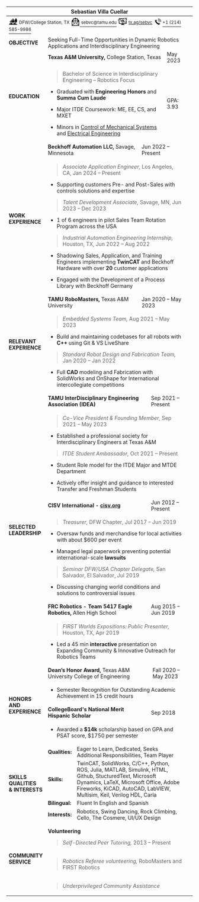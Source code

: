 <head>
  <link rel="stylesheet" href="media/style_block_insert.css">
</head>
<table>
<colgroup>
<col style="width: 15%" />
<col style="width: 10%" />
<col style="width: 41%" />
<col style="width: 6%" />
<col style="width: 1%" />
<col style="width: 9%" />
<col style="width: 10%" />
<col style="width: 5%" />
</colgroup>
<thead>
<tr class="header">
<th colspan="8"><strong>Sebastian Villa Cuellar</strong></th>
</tr>
</thead>
<tbody>
<tr class="odd">
<td colspan="8"><img src="media/image2.svg"
style="width:0.25in;height:0.25in"
alt="Suburban scene with solid fill" /> <sup>DFW/College Station,
TX</sup> <a href="mailto:sebvc@tamu.edu?subject=From%20Resume:%20"><img
src="media/image4.svg" style="width:0.25in;height:0.25in"
alt="Email with solid fill" /> <sup>sebvc@tamu.edu</sup></a> <img
src="media/image6.svg" style="width:0.26in;height:0.26in"
alt="Ui Ux with solid fill" /> <sup><a
href="https://tx.ag/sebvc">tx.ag/sebvc</a></sup> <img
src="media/image8.svg" style="width:0.25in;height:0.25in"
alt="Speaker phone with solid fill" /><a href="tel:214+585+9986"><sup>+1
(214) 585-9986</sup></a></td>
</tr>
<tr class="even">
<td><strong>OBJECTIVE</strong></td>
<td colspan="7">Seeking Full-Time Opportunities in Dynamic Robotics
Applications and Interdisciplinary Engineering</td>
</tr>
<tr class="odd">
<td rowspan="2"><strong>EDUCATION</strong></td>
<td colspan="5"><strong>Texas A&amp;M University,</strong> College
Station, Texas</td>
<td>May 2023</td>
<td rowspan="2"></td>
</tr>
<tr class="even">
<td colspan="5"><blockquote>
<p>Bachelor of Science in Interdisciplinary Engineering – Robotics
Focus</p>
</blockquote>
<ul>
<li><p>Graduated with <strong>Engineering Honors</strong> and
<strong>Summa Cum Laude</strong></p></li>
<li><p>Major ITDE Coursework: ME, EE, CS, and MXET</p></li>
<li><p>Minors in <a
href="https://catalog.tamu.edu/undergraduate/engineering/mechanical/control-mechanical-systems-minor/">Control
of Mechanical Systems</a> and <a
href="https://catalog.tamu.edu/undergraduate/engineering/electrical-computer/electrical-minor/">Electrical
Engineering</a></p></li>
</ul></td>
<td>GPA: 3.93</td>
</tr>
<tr class="odd">
<td rowspan="2"><strong>WORK EXPERIENCE</strong></td>
<td colspan="2"><strong>Beckhoff Automation LLC,</strong> Savage,
Minnesota</td>
<td colspan="4">Jun 2022 – Present</td>
<td rowspan="2"></td>
</tr>
<tr class="even">
<td colspan="6"><blockquote>
<p><em>Associate Application Engineer,</em> Los Angeles, CA, Jan 2024 –
Present</p>
</blockquote>
<ul>
<li><p>Supporting customers Pre- and Post-Sales with controls solutions
and expertise</p></li>
</ul>
<blockquote>
<p><em>Talent Development Associate,</em> Savage, MN, Jun 2023 – Dec
2023</p>
</blockquote>
<ul>
<li><p>1 of 6 engineers in pilot Sales Team Rotation Program across the
USA</p></li>
</ul>
<blockquote>
<p><em>Industrial Automation Engineering Internship,</em> Houston, TX,
Jun 2022 – Aug 2022</p>
</blockquote>
<ul>
<li><p>Shadowing Sales, Application, and Training Engineers implementing
<strong>TwinCAT</strong> and Beckhoff Hardware with over
<strong>20</strong> customer applications</p></li>
<li><p>Engaged with the Development of a Process Library with Beckhoff
Germany</p></li>
</ul></td>
</tr>
<tr class="odd">
<td rowspan="2"><strong>RELEVANT EXPERIENCE</strong></td>
<td colspan="2"><strong>TAMU RoboMasters,</strong> Texas A&amp;M
University</td>
<td colspan="4">Jan 2020 – May 2023</td>
<td rowspan="2"></td>
</tr>
<tr class="even">
<td colspan="6"><blockquote>
<p><em>Embedded Systems Team,</em> Aug 2021 – May 2023</p>
</blockquote>
<ul>
<li><p>Build and maintaining codebases for all robots with
<strong>C++</strong> using Git &amp; VS LiveShare</p></li>
</ul>
<blockquote>
<p><em>Standard Robot Design and Fabrication Team,</em> Jan 2020 – Jan
2022</p>
</blockquote>
<ul>
<li><p>Full <strong>CAD</strong> modeling and Fabrication with
SolidWorks and OnShape for International intercollegiate
competitions</p></li>
</ul></td>
</tr>
<tr class="odd">
<td rowspan="6"><strong>SELECTED LEADERSHIP</strong></td>
<td colspan="3"><strong>TAMU InterDisciplinary Engineering Association
(IDEA)</strong></td>
<td colspan="3">Sep 2021 – Present</td>
<td rowspan="2"></td>
</tr>
<tr class="even">
<td colspan="6"><blockquote>
<p><em>Co-Vice President &amp; Founding Member,</em> Sep 2021 – May
2023</p>
</blockquote>
<ul>
<li><p>Established a professional society for Interdisciplinary
Engineers at Texas A&amp;M</p></li>
</ul>
<blockquote>
<p><em>ITDE Student Ambassador,</em> Oct 2021 – Present</p>
</blockquote>
<ul>
<li><p>Student Role model for the ITDE Major and MTDE
Department</p></li>
<li><p>Actively offer insight and guidance to interested Transfer and
Freshman Students</p></li>
</ul></td>
</tr>
<tr class="odd">
<td colspan="3"><strong>CISV International - <a
href="https://cisv.org/">cisv.org</a></strong></td>
<td colspan="3">Jun 2012 – Present</td>
<td rowspan="2"></td>
</tr>
<tr class="even">
<td colspan="6"><blockquote>
<p><em>Treasurer,</em> DFW Chapter, Jul 2017 – Jun 2019</p>
</blockquote>
<ul>
<li><p>Oversaw funds and merchandise for local activities with about
$600 per event</p></li>
<li><p>Managed legal paperwork preventing potential international-scale
<strong>lawsuits</strong></p></li>
</ul>
<blockquote>
<p><em>Seminar DFW/USA Chapter Delegate,</em> San Salvador, El Salvador,
Jul 2019</p>
</blockquote>
<ul>
<li><p>Discussing changing world conditions and solutions to
controversial issues</p></li>
</ul></td>
</tr>
<tr class="odd">
<td colspan="3"><strong>FRC Robotics - Team 5417 Eagle
Robotics,</strong> Allen High School</td>
<td colspan="3">Aug 2015 – Jun 2019</td>
<td rowspan="2"></td>
</tr>
<tr class="even">
<td colspan="6"><blockquote>
<p><em>FIRST Worlds Expositions: Public Presenter,</em> Houston, TX, Apr
2019</p>
</blockquote>
<ul>
<li><p>Led a 45 min <strong>interactive</strong> presentation on
Expanding Community &amp; Innovative Outreach for Robotics
Teams</p></li>
</ul></td>
</tr>
<tr class="odd">
<td rowspan="4"><strong>HONORS<br />
AND EXPERIENCE</strong></td>
<td colspan="4"><strong>Dean’s Honor Award,</strong> Texas A&amp;M
University College of Engineering</td>
<td colspan="2">Fall 2020 – May 2023</td>
<td rowspan="2"></td>
</tr>
<tr class="even">
<td colspan="6"><ul>
<li><p>Semester Recognition for Outstanding Academic Achievement in 15
credit hours</p></li>
</ul></td>
</tr>
<tr class="odd">
<td colspan="3"><strong>CollegeBoard's</strong> <strong>National Merit
Hispanic Scholar</strong></td>
<td colspan="3">Sep 2018</td>
<td rowspan="2"></td>
</tr>
<tr class="even">
<td colspan="6"><ul>
<li><p>Awarded a <strong>$14k</strong> scholarship based on GPA and PSAT
score, $1750 per semester</p></li>
</ul></td>
</tr>
<tr class="odd">
<td rowspan="4"><strong>SKILLS QUALITIES<br />
&amp; INTERESTS</strong></td>
<td><strong>Qualities:</strong></td>
<td colspan="5">Eager to Learn, Dedicated, Seeks Additional
Responsibilities, Team Player</td>
<td rowspan="2"></td>
</tr>
<tr class="even">
<td><strong>Skills:</strong></td>
<td colspan="5">TwinCAT, SolidWorks, C/C++, Python, ROS, Julia, MATLAB,
Simulink, HTML, Github, StucturedText, Microsoft Dynamics, LaTeX,
Microsoft Office, Adobe Fireworks, KiCAD, AutoCAD, LabVIEW, Multisim,
Keil, Verilog HDL, Carla</td>
</tr>
<tr class="odd">
<td><strong>Bilingual:</strong></td>
<td colspan="5">Fluent In English and Spanish</td>
<td></td>
</tr>
<tr class="even">
<td><strong>Interests:</strong></td>
<td colspan="5">Robotics, Swing Dancing, Rock Climbing, Cello, The
Cosmere, UI/UX Design</td>
<td></td>
</tr>
<tr class="odd">
<td rowspan="3"><strong>COMMUNITY SERVICE</strong></td>
<td colspan="6"><p><strong>Volunteering</strong></p>
<blockquote>
<p><em>Self-Directed Peer Tutoring,</em> 2013 – Present</p>
</blockquote></td>
<td></td>
</tr>
<tr class="even">
<td colspan="6"><blockquote>
<p><em>Robotics Referee volunteering,</em> RoboMasters and FIRST
Robotics</p>
</blockquote></td>
<td></td>
</tr>
<tr class="odd">
<td colspan="6"><blockquote>
<p><em>Underprivileged Community Assistance</em></p>
</blockquote></td>
<td></td>
</tr>
</tbody>
</table>
